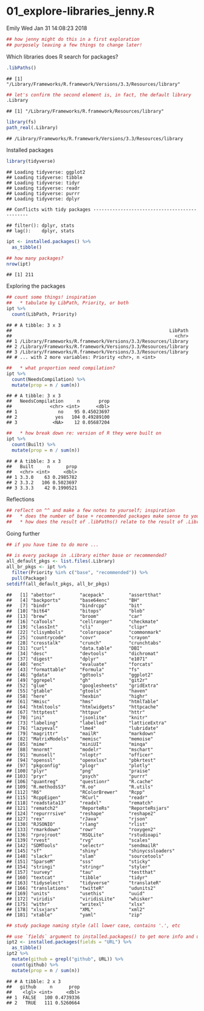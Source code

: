 01\_explore-libraries\_jenny.R
================
Emily
Wed Jan 31 14:08:23 2018

``` r
## how jenny might do this in a first exploration
## purposely leaving a few things to change later!
```

Which libraries does R search for packages?

``` r
.libPaths()
```

    ## [1] "/Library/Frameworks/R.framework/Versions/3.3/Resources/library"

``` r
## let's confirm the second element is, in fact, the default library
.Library
```

    ## [1] "/Library/Frameworks/R.framework/Resources/library"

``` r
library(fs)
path_real(.Library)
```

    ## /Library/Frameworks/R.framework/Versions/3.3/Resources/library

Installed packages

``` r
library(tidyverse)
```

    ## Loading tidyverse: ggplot2
    ## Loading tidyverse: tibble
    ## Loading tidyverse: tidyr
    ## Loading tidyverse: readr
    ## Loading tidyverse: purrr
    ## Loading tidyverse: dplyr

    ## Conflicts with tidy packages ----------------------------------------------

    ## filter(): dplyr, stats
    ## lag():    dplyr, stats

``` r
ipt <- installed.packages() %>%
  as_tibble()

## how many packages?
nrow(ipt)
```

    ## [1] 211

Exploring the packages

``` r
## count some things! inspiration
##   * tabulate by LibPath, Priority, or both
ipt %>%
  count(LibPath, Priority)
```

    ## # A tibble: 3 x 3
    ##                                                          LibPath
    ##                                                            <chr>
    ## 1 /Library/Frameworks/R.framework/Versions/3.3/Resources/library
    ## 2 /Library/Frameworks/R.framework/Versions/3.3/Resources/library
    ## 3 /Library/Frameworks/R.framework/Versions/3.3/Resources/library
    ## # ... with 2 more variables: Priority <chr>, n <int>

``` r
##   * what proportion need compilation?
ipt %>%
  count(NeedsCompilation) %>%
  mutate(prop = n / sum(n))
```

    ## # A tibble: 3 x 3
    ##   NeedsCompilation     n       prop
    ##              <chr> <int>      <dbl>
    ## 1               no    95 0.45023697
    ## 2              yes   104 0.49289100
    ## 3             <NA>    12 0.05687204

``` r
##   * how break down re: version of R they were built on
ipt %>%
  count(Built) %>%
  mutate(prop = n / sum(n))
```

    ## # A tibble: 3 x 3
    ##   Built     n      prop
    ##   <chr> <int>     <dbl>
    ## 1 3.3.0    63 0.2985782
    ## 2 3.3.2   106 0.5023697
    ## 3 3.3.3    42 0.1990521

Reflections

``` r
## reflect on ^^ and make a few notes to yourself; inspiration
##   * does the number of base + recommended packages make sense to you?
##   * how does the result of .libPaths() relate to the result of .Library?
```

Going further

``` r
## if you have time to do more ...

## is every package in .Library either base or recommended?
all_default_pkgs <- list.files(.Library)
all_br_pkgs <- ipt %>%
  filter(Priority %in% c("base", "recommended")) %>%
  pull(Package)
setdiff(all_default_pkgs, all_br_pkgs)
```

    ##   [1] "abettor"         "acepack"         "assertthat"     
    ##   [4] "backports"       "base64enc"       "BH"             
    ##   [7] "bindr"           "bindrcpp"        "bit"            
    ##  [10] "bit64"           "bitops"          "blob"           
    ##  [13] "brew"            "broom"           "car"            
    ##  [16] "caTools"         "cellranger"      "checkmate"      
    ##  [19] "classInt"        "cli"             "clipr"          
    ##  [22] "clisymbols"      "colorspace"      "commonmark"     
    ##  [25] "countrycode"     "covr"            "crayon"         
    ##  [28] "crosstalk"       "crunch"          "crunchtabs"     
    ##  [31] "curl"            "data.table"      "DBI"            
    ##  [34] "desc"            "devtools"        "dichromat"      
    ##  [37] "digest"          "dplyr"           "e1071"          
    ##  [40] "enc"             "evaluate"        "forcats"        
    ##  [43] "formattable"     "Formula"         "fs"             
    ##  [46] "gdata"           "gdtools"         "ggplot2"        
    ##  [49] "ggrepel"         "gh"              "git2r"          
    ##  [52] "glue"            "googlesheets"    "gridExtra"      
    ##  [55] "gtable"          "gtools"          "haven"          
    ##  [58] "here"            "hexbin"          "highr"          
    ##  [61] "Hmisc"           "hms"             "htmlTable"      
    ##  [64] "htmltools"       "htmlwidgets"     "httpcache"      
    ##  [67] "httptest"        "httpuv"          "httr"           
    ##  [70] "ini"             "jsonlite"        "knitr"          
    ##  [73] "labeling"        "labelled"        "latticeExtra"   
    ##  [76] "lazyeval"        "lme4"            "lubridate"      
    ##  [79] "magrittr"        "mailR"           "markdown"       
    ##  [82] "MatrixModels"    "memisc"          "memoise"        
    ##  [85] "mime"            "miniUI"          "minqa"          
    ##  [88] "mnormt"          "modelr"          "mschart"        
    ##  [91] "munsell"         "nloptr"          "officer"        
    ##  [94] "openssl"         "openxlsx"        "pbkrtest"       
    ##  [97] "pkgconfig"       "plogr"           "plotly"         
    ## [100] "plyr"            "png"             "praise"         
    ## [103] "pryr"            "psych"           "purrr"          
    ## [106] "quantreg"        "questionr"       "R.cache"        
    ## [109] "R.methodsS3"     "R.oo"            "R.utils"        
    ## [112] "R6"              "RColorBrewer"    "Rcpp"           
    ## [115] "RcppEigen"       "RCurl"           "readr"          
    ## [118] "readstata13"     "readxl"          "rematch"        
    ## [121] "rematch2"        "ReporteRs"       "ReporteRsjars"  
    ## [124] "repurrrsive"     "reshape"         "reshape2"       
    ## [127] "rex"             "rJava"           "rjson"          
    ## [130] "RJSONIO"         "rlang"           "rlist"          
    ## [133] "rmarkdown"       "rowr"            "roxygen2"       
    ## [136] "rprojroot"       "RSQLite"         "rstudioapi"     
    ## [139] "rvest"           "rvg"             "scales"         
    ## [142] "SDMTools"        "selectr"         "sendmailR"      
    ## [145] "sf"              "shiny"           "shinycssloaders"
    ## [148] "slackr"          "slam"            "sourcetools"    
    ## [151] "SparseM"         "sss"             "sticky"         
    ## [154] "stringi"         "stringr"         "styler"         
    ## [157] "survey"          "tau"             "testthat"       
    ## [160] "textcat"         "tibble"          "tidyr"          
    ## [163] "tidyselect"      "tidyverse"       "translateR"     
    ## [166] "translations"    "twitteR"         "udunits2"       
    ## [169] "units"           "usethis"         "uuid"           
    ## [172] "viridis"         "viridisLite"     "whisker"        
    ## [175] "withr"           "writexl"         "xlsx"           
    ## [178] "xlsxjars"        "XML"             "xml2"           
    ## [181] "xtable"          "yaml"            "zip"

``` r
## study package naming style (all lower case, contains '.', etc

## use `fields` argument to installed.packages() to get more info and use it!
ipt2 <- installed.packages(fields = "URL") %>%
  as_tibble()
ipt2 %>%
  mutate(github = grepl("github", URL)) %>%
  count(github) %>%
  mutate(prop = n / sum(n))
```

    ## # A tibble: 2 x 3
    ##   github     n      prop
    ##    <lgl> <int>     <dbl>
    ## 1  FALSE   100 0.4739336
    ## 2   TRUE   111 0.5260664
